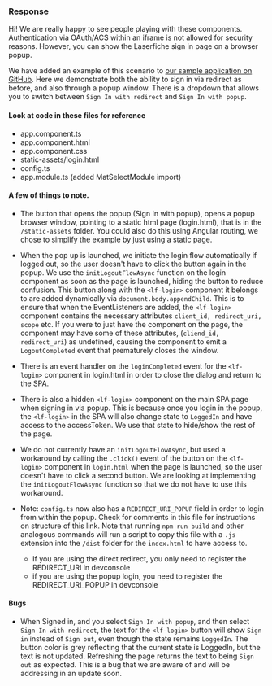 ### Response

Hi! We are really happy to see people playing with these components.
Authentication via OAuth/ACS within an iframe is not allowed for security reasons. However, you can show the Laserfiche sign in page on a browser popup. 

We have added an example of this scenario to [our sample application on GitHub](https://github.com/Laserfiche/lf-sample-OAuth-SPA-angular-npm). Here we demonstrate both the ability to sign in via redirect as before, and also through a popup window. There is a dropdown that allows you to switch between `Sign In with redirect` and `Sign In with popup`. 

#### Look at code in these files for reference
 * app.component.ts
 * app.component.html
 * app.component.css
 * static-assets/login.html
 * config.ts
 * app.module.ts (added MatSelectModule import)

#### A few of things to note. 
 * The button that opens the popup (Sign In with popup), opens a popup browser window, pointing to a static html page (login.html), that is in the `/static-assets` folder.  You could also do this using Angular routing, we chose to simplify the example by just using a static page.
 * When the pop up is launched, we initiate the login flow automatically if logged out, so the user doesn't have to click the button again in the popup. We use the `initLogoutFlowAsync` function on the login component as soon as the page is launched, hiding the button to reduce confusion. This button along with the `<lf-login>` component it belongs to are added dynamically via `document.body.appendChild`. This is to ensure that when the EventListeners are added, the `<lf-login>` component contains the necessary attributes `client_id, redirect_uri, scope` etc. If you were to just have the component on the page, the component may have some of these attributes, (`cliend_id, redirect_uri`) as undefined, causing the component to emit a `LogoutCompleted` event that prematurely closes the window.
 * There is an event handler on the `loginCompleted` event for the `<lf-login>` component in login.html in order to close the dialog and return to the SPA.
 * There is also a hidden `<lf-login>` component on the main SPA page when signing in via popup. This is because once you login in the popup, the `<lf-login>` in the SPA will also change state to `LoggedIn` and have access to the accessToken. We use that state to hide/show the rest of the page.
 * We do not currently have an `initLogoutFlowAsync`, but used a workaround by calling the `.click()` event of the button on the `<lf-login>` component in `login.html` when the page is launched, so the user doesn't have to click a second button. We are looking at implementing the `initLogoutFlowAsync` function so that we do not have to use this workaround.

 * Note: `config.ts` now also has a `REDIRECT_URI_POPUP` field in order to login from within the popup. Check for comments in this file for instructions on structure of this link. Note that running `npm run build` and other analogous commands will run a script to copy this file with a `.js` extension into the `/dist` folder for the `index.html` to have access to.
      * If you are using the direct redirect, you only need to register the REDIRECT_URI in devconsole
	  * if you are using the popup login, you need to register the REDIRECT_URI_POPUP in devconsole

#### Bugs
 * When Signed in, and you select `Sign In with popup`, and then select `Sign In with redirect`, the text for the `<lf-login>` button will show `Sign in` instead of `Sign out`, even though the state remains `LoggedIn`. The button color is grey reflecting that the current state is LoggedIn, but the text is not updated. Refreshing the page returns the text to being `Sign out` as expected. This is a bug that we are aware of and will be addressing in an update soon. 